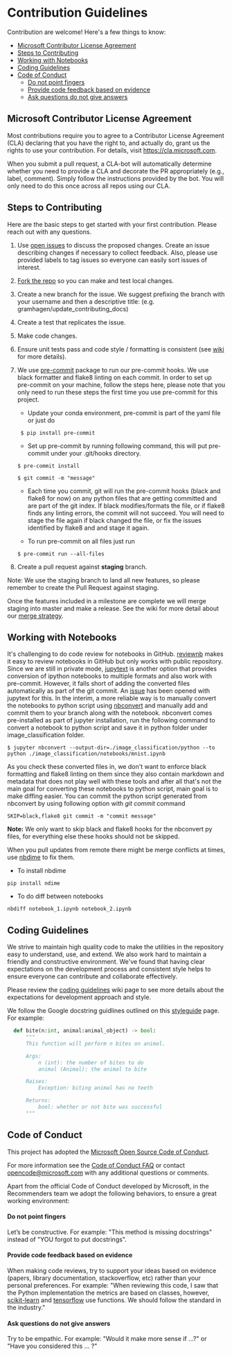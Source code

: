 # Contribution Guidelines

Contribution are welcome! Here's a few things to know:

- [Microsoft Contributor License Agreement](#microsoft-contributor-license-agreement)
- [Steps to Contributing](#steps-to-contributing)
- [Working with Notebooks](#working-with-notebooks)
- [Coding Guidelines](#coding-guidelines)
- [Code of Conduct](#code-of-conduct)
    - [Do not point fingers](#do-not-point-fingers)
    - [Provide code feedback based on evidence](#provide-code-feedback-based-on-evidence)
    - [Ask questions do not give answers](#ask-questions-do-not-give-answers)

## Microsoft Contributor License Agreement

Most contributions require you to agree to a Contributor License Agreement (CLA) declaring that you have the right to, and actually do, grant us the rights to use your contribution. For details, visit https://cla.microsoft.com.

When you submit a pull request, a CLA-bot will automatically determine whether you need to provide a CLA and decorate the PR appropriately (e.g., label, comment). Simply follow the instructions provided by the bot. You will only need to do this once across all repos using our CLA.

## Steps to Contributing

Here are the basic steps to get started with your first contribution. Please reach out with any questions.
1. Use [open issues](https://github.com/Microsoft/Recommenders/issues) to discuss the proposed changes. Create an issue describing changes if necessary to collect feedback. Also, please use provided labels to tag issues so everyone can easily sort issues of interest.
1. [Fork the repo](https://help.github.com/articles/fork-a-repo/) so you can make and test local changes.
1. Create a new branch for the issue. We suggest prefixing the branch with your username and then a descriptive title: (e.g. gramhagen/update_contributing_docs)
1. Create a test that replicates the issue.
1. Make code changes.
1. Ensure unit tests pass and code style / formatting is consistent (see [wiki](https://github.com/Microsoft/Recommenders/wiki/Coding-Guidelines#python-and-docstrings-style) for more details).
1. We use [pre-commit](https://pre-commit.com/) package to run our pre-commit hooks. We use black formatter and flake8 linting on each commit. In order to set up pre-commit on your machine, follow the steps here, please note that you only need to run these steps the first time you use pre-commit for this project.

   * Update your conda environment, pre-commit is part of the yaml file or just do    
   ```
    $ pip install pre-commit
   ```    
   * Set up pre-commit by running following command, this will put pre-commit under your .git/hooks directory.
   ```
   $ pre-commit install
   ```
   ```
   $ git commit -m "message"
   ```
   * Each time you commit, git will run the pre-commit hooks (black and flake8 for now) on any python files that are getting committed and are part of the git index.  If black modifies/formats the file, or if flake8 finds any linting errors, the commit will not succeed. You will need to stage the file again if black changed the file, or fix the issues identified by flake8 and and stage it again.

   * To run pre-commit on all files just run
   ```
   $ pre-commit run --all-files
   ```
1. Create a pull request against <b>staging</b> branch.

Note: We use the staging branch to land all new features, so please remember to create the Pull Request against staging.

Once the features included in a milestone are complete we will merge staging into master and make a release. See the wiki for more detail about our [merge strategy](https://github.com/Microsoft/Recommenders/wiki/Strategy-to-merge-the-code-to-master-branch).

## Working with Notebooks

It's challenging to do code review for notebooks in GitHub. [reviewnb](https://www.reviewnb.com/) makes it easy to review notebooks in GitHub but only works with public repository. Since we are still in private mode, [jupytext](https://github.com/mwouts/jupytext) is another option that provides conversion of ipython notebooks to multiple formats and also work with pre-commit. However, it falls short of adding the converted files automatically as part of the git commit. An [issue](https://github.com/mwouts/jupytext/issues/200) has been opened with jupytext for this. In the interim, a more reliable way is to manually convert the notebooks to python script using [nbconvert](https://github.com/jupyter/nbconvert) and manually add and commit them to your branch along with the notebook. nbconvert comes pre-installed as part of jupyter installation, run the following command to convert a notebook to python script and save it in python folder under image_classification folder.
```
$ jupyter nbconvert --output-dir=./image_classification/python --to python ./image_classification/notebooks/mnist.ipynb
```
As you check these converted files in, we don't want to enforce black formatting and flake8 linting on them since they also contain markdown and metadata that does not play well with these tools and after all that's not the main goal for converting these notebooks to python script, main goal is to make diffing easier. You can commit the python script generated from nbconvert by using following option with *git commit* command
```
SKIP=black,flake8 git commit -m "commit message"
```
**Note:** We only want to skip black and flake8 hooks for the nbconvert py files, for everything else these hooks should not be skipped.

When you pull updates from remote there might be merge conflicts at times, use [nbdime](https://nbdime.readthedocs.io/en/latest/) to fix them.
* To install nbdime
```
pip install ndime
```
* To do diff between notebooks
```
nbdiff notebook_1.ipynb notebook_2.ipynb
```

## Coding Guidelines

We strive to maintain high quality code to make the utilities in the repository easy to understand, use, and extend. We also work hard to maintain a friendly and constructive environment. We've found that having clear expectations on the development process and consistent style helps to ensure everyone can contribute and collaborate effectively.

Please review the [coding guidelines](https://github.com/Microsoft/Recommenders/wiki/Coding-Guidelines) wiki page to see more details about the expectations for development approach and style.

We follow the Google docstring guidlines outlined on this [styleguide](https://github.com/google/styleguide/blob/gh-pages/pyguide.md#38-comments-and-docstrings) page. For example:
```python
  def bite(n:int, animal:animal_object) -> bool:
      """
      This function will perform n bites on animal.

      Args:
          n (int): the number of bites to do
          animal (Animal): the animal to bite

      Raises:
          Exception: biting animal has no teeth

      Returns:
          bool: whether or not bite was successful
      """
```

## Code of Conduct

This project has adopted the [Microsoft Open Source Code of Conduct](https://opensource.microsoft.com/codeofconduct/).

For more information see the [Code of Conduct FAQ](https://opensource.microsoft.com/codeofconduct/faq/) or contact [opencode@microsoft.com](mailto:opencode@microsoft.com) with any additional questions or comments.

Apart from the official Code of Conduct developed by Microsoft, in the Recommenders team we adopt the following behaviors, to ensure a great working environment:

#### Do not point fingers
Let’s be constructive. For example: "This method is missing docstrings" instead of "YOU forgot to put docstrings".

#### Provide code feedback based on evidence

When making code reviews, try to support your ideas based on evidence (papers, library documentation, stackoverflow, etc) rather than your personal preferences. For example: "When reviewing this code, I saw that the Python implementation the metrics are based on classes, however, [scikit-learn](https://scikit-learn.org/stable/modules/classes.html#sklearn-metrics-metrics) and [tensorflow](https://www.tensorflow.org/api_docs/python/tf/metrics) use functions. We should follow the standard in the industry."

#### Ask questions do not give answers
Try to be empathic. For example: "Would it make more sense if ...?" or "Have you considered this ... ?"
